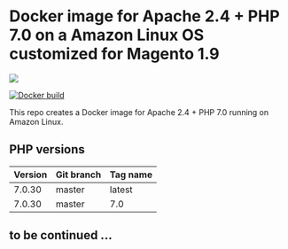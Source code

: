 # Docker image for Apache 2.4 + PHP 7.0 on a Amazon Linux OS customized for Magento 1.9

[![](https://images.microbadger.com/badges/image/ljay/apache2-php7.svg)](http://microbadger.com/images/ljay/apache2-php7)

[![Docker build](http://dockeri.co/image/ljay/apache2-php7)](https://hub.docker.com/r/ljay/apache2-php7/)

This repo creates a Docker image for Apache 2.4 + PHP 7.0 running on Amazon Linux.

## PHP versions

Version | Git branch | Tag name
--------| ---------- |---------
7.0.30  | master     | latest
7.0.30  | master     | 7.0

## to be continued ...
